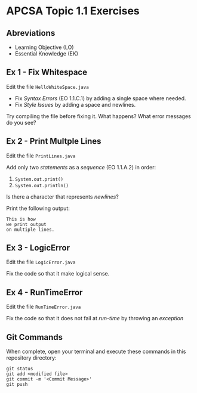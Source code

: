 # APCSA Topic 1.1 Exercises

## Abreviations

* Learning Objective (LO)
* Essential Knowledge (EK)

## Ex 1 - Fix Whitespace

Edit the file `HelloWhiteSpace.java`

* Fix *Syntax Errors* (EO 1.1.C.1) by adding a single space where needed.
* Fix *Style Issues* by adding a space and newlines.

Try compiling the file before fixing it. What happens? What error messages do you see?

## Ex 2 - Print Multple Lines

Edit the file `PrintLines.java`

Add only two *statements* as a *sequence* (EO 1.1.A.2) in order:

1. `System.out.print()`
2. `System.out.println()`

Is there a character that represents *newlines*?

Print the following output:

    This is how
    we print output
    on multiple lines.

## Ex 3 - LogicError

Edit the file `LogicError.java`

Fix the code so that it make logical sense.

## Ex 4 - RunTimeError

Edit the file `RunTimeError.java`

Fix the code so that it does not fail at *run-time* by throwing an *exception*

## Git Commands

When complete, open your terminal and execute these commands in this
repository directory:

    git status
    git add <modified file>
    git commit -m '<Commit Message>'
    git push
